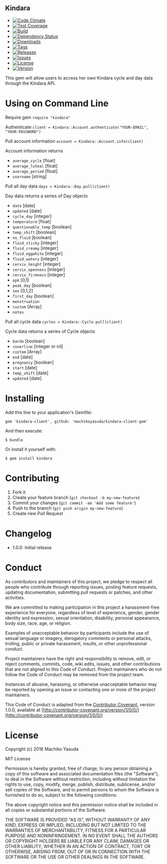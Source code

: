 Kindara
--------

  - [![Code Climate](https://codeclimate.com/github/machikoyasuda/kindara-client-gem/badges/gpa.svg)](https://codeclimate.com/github/machikoyasuda/kindara-client-gem)
  - [![Test Coverage](https://codeclimate.com/github/machikoyasuda/kindara-client-gem/badges/coverage.svg)](https://codeclimate.com/github/machikoyasuda/kindara-client-gem)
  - [![Build](http://img.shields.io/travis-ci/machikoyasuda/kindara-client-gem.svg?style=flat-square)](https://travis-ci.org/machikoyasuda/kindara-client-gem)
  - [![Dependency Status](https://gemnasium.com/machikoyasuda/kindara-client-gem.svg)](https://gemnasium.com/machikoyasuda/kindara-client-gem)
  - [![Downloads](http://img.shields.io/gem/dtv/kindara.svg?style=flat-square)](https://rubygems.org/gems/kindara)
  - [![Tags](http://img.shields.io/github/tag/machikoyasuda/kindara-client-gem.svg?style=flat-square)](http://github.com/machikoyasuda/kindara-client-gem/tags)
  - [![Releases](http://img.shields.io/github/release/machikoyasuda/kindara-client-gem.svg?style=flat-square)](http://github.com/machikoyasuda/kindara-client-gem/releases)
  - [![Issues](http://img.shields.io/github/issues/machikoyasuda/kindara-client-gem.svg?style=flat-square)](http://github.com/machikoyasuda/kindara-client-gem/issues)
  - [![License](http://img.shields.io/badge/license-MIT-brightgreen.svg?style=flat-square)](http://opensource.org/licenses/MIT)
  - [![Version](http://img.shields.io/gem/v/kindara.svg?style=flat-square)](https://rubygems.org/gems/kindara)


This gem will allow users to access her own Kindara cycle and day data through the Kindara API.

Using on Command Line
=====

Require gem
  `require "kindara"`

Authenticate
  `client = Kindara::Account.authenticate("YOUR-EMAIL", "YOUR-PASSWORD")`

Pull account information
  `account = Kindara::Account.info(client)`

Account information returns
  - `average_cycle` [float]
  - `average_luteal` [float]
  - `average_period` [float]
  - `username` [string]

Pull all day data
  `days = Kindara::Day.pull(client)`

Day data returns a series of Day objects
  - `date` [date]
  - `updated` [date]
  - `cycle_day` [integer]
  - `temperature` [float]
  - `questionable_temp` [boolean]
  - `temp_shift` [boolean]
  - `no_fluid` [boolean]
  - `fluid_sticky` [integer]
  - `fluid_creamy` [integer]
  - `fluid_eggwhite` [integer]
  - `fluid_watery` [integer]
  - `cervix_height` [integer]
  - `cervix_openness` [integer]
  - `cervix_firmness` [integer]
  - `opk` [0,1]
  - `peak_day` [boolean]
  - `sex` [0,1,2]
  - `first_day` [boolean]
  - `menstruation`
  - `custom` [Array]
  - `notes`

Pull all cycle data
  `cycles = Kindara::Cycle.pull(client)`

Cycle data returns a series of Cycle objects
  - `bardo` [boolean]
  - `coverline` [integer or nil]
  - `custom` [Array]
  - `end` [date]
  - `pregnancy` [boolean]
  - `start` [date]
  - `temp_shift` [date]
  - `updated` [date]

Installing
==========

Add this line to your application's Gemfile:

    gem 'kindara-client', github: 'machikoyasuda/kindara-client-gem'

And then execute:

    $ bundle

Or install it yourself with:

    $ gem install kindara


Contributing
============

  1. Fork it
  2. Create your feature branch (`git checkout -b my-new-feature`)
  3. Commit your changes (`git commit -am 'Add some feature'`)
  4. Push to the branch (`git push origin my-new-feature`)
  5. Create new Pull Request


Changelog
=========

  - 1.0.0: Initial release


Conduct
=======

As contributors and maintainers of this project, we pledge to respect all people who contribute through reporting issues, posting feature requests, updating documentation, submitting pull requests or patches, and other activities.

We are committed to making participation in this project a harassment-free experience for everyone, regardless of level of experience, gender, gender identity and expression, sexual orientation, disability, personal appearance, body size, race, age, or religion.

Examples of unacceptable behavior by participants include the use of sexual language or imagery, derogatory comments or personal attacks, trolling, public or private harassment, insults, or other unprofessional conduct.

Project maintainers have the right and responsibility to remove, edit, or reject comments, commits, code, wiki edits, issues, and other contributions that are not aligned to this Code of Conduct. Project maintainers who do not follow the Code of Conduct may be removed from the project team.

Instances of abusive, harassing, or otherwise unacceptable behavior may be reported by opening an issue or contacting one or more of the project maintainers.

This Code of Conduct is adapted from the [Contributor Covenant](http:contributor-covenant.org), version 1.0.0, available at [http://contributor-covenant.org/version/1/0/0/](http://contributor-covenant.org/version/1/0/0/)


License
=======

Copyright (c) 2016 Machiko Yasuda

MIT License

Permission is hereby granted, free of charge, to any person obtaining
a copy of this software and associated documentation files (the
"Software"), to deal in the Software without restriction, including
without limitation the rights to use, copy, modify, merge, publish,
distribute, sublicense, and/or sell copies of the Software, and to
permit persons to whom the Software is furnished to do so, subject to
the following conditions:

The above copyright notice and this permission notice shall be
included in all copies or substantial portions of the Software.

THE SOFTWARE IS PROVIDED "AS IS", WITHOUT WARRANTY OF ANY KIND,
EXPRESS OR IMPLIED, INCLUDING BUT NOT LIMITED TO THE WARRANTIES OF
MERCHANTABILITY, FITNESS FOR A PARTICULAR PURPOSE AND
NONINFRINGEMENT. IN NO EVENT SHALL THE AUTHORS OR COPYRIGHT HOLDERS BE
LIABLE FOR ANY CLAIM, DAMAGES OR OTHER LIABILITY, WHETHER IN AN ACTION
OF CONTRACT, TORT OR OTHERWISE, ARISING FROM, OUT OF OR IN CONNECTION
WITH THE SOFTWARE OR THE USE OR OTHER DEALINGS IN THE SOFTWARE.
